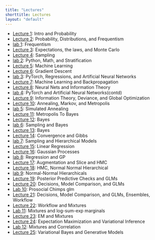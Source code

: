 ```yaml
---
title: "Lectures"
shorttitle: Lectures
layout: "default"
---
```


- [Lecture 1](lecture1.html): Intro and Probability
- [Lecture 2](lecture2.html): Probability, Distributions, and Frequentism
- [lab 1](lab1.html): Frequentism
- [Lecture 3](lecture3.html): Expectations, the laws, and Monte Carlo
- [Lecture 4](lecture4.html): Sampling
- [lab 2](lab2.html): Python, Math, and Stratification
- [Lecture 5](lecture5.html): Machine Learning
- [Lecture 6](lecture6.html): Gradient Descent
- [lab 3](lab3.html): PyTorch, Regressions, and Artificial Neural Networks
- [Lecture 7](lecture7.html): Machine Learning and Backpropagation
- [Lecture 8](lecture8.html): Neural Nets and Information Theory
- [lab 4](lab4.html): PyTorch and Artificial Neural Networks(contd)
- [Lecture 9](lecture9.html): Information Theory, Deviance, and Global Optimization
- [Lecture 10](lecture10.html): Annealing, Markov, and Metropolis
- [lab 5](lab5.html): Simulated Annealing
- [Lecture 11](lecture11.html): Metropolis To Bayes
- [Lecture 12](lecture12.html): Bayes
- [lab 6](lab6.html): Sampling and Bayes
- [Lecture 13](lecture13.html): Bayes
- [Lecture 14](lecture14.html): Convergence and Gibbs
- [lab 7](lab7.html): Sampling and Hierarchical Models
- [Lecture 15](lecture15.html): Linear Regression
- [Lecture 16](lecture16.html): Gaussian Processes
- [lab 8](lab8.html): Regression and GP
- [Lecture 17](lecture17.html): Augmentation and Slice and HMC
- [Lecture 18](lecture18.html): HMC, Normal Normal Hierarchical
- [lab 9](lab9.html): Normal-Normal Hierarchicals
- [Lecture 19](lecture19.html): Posterior Predictive Checks and GLMs
- [Lecture 20](lecture20.html): Decisions, Model Comparison, and GLMs
- [Lab 10](lab10.html): Prosocial Chimps glm
- [Lecture 21](lecture21.html): Decisions, Model Comparison, and GLMs, Ensembles, Workflow
- [Lecture 22](lecture22.html): Workflow and Mixtures
- [Lab 11](lab11.html): Mixtures and log-sum-exp marginals
- [Lecture 23](lecture23.html): EM and Mixtures
- [Lecture 24](lecture24.html): Expectation Maximization and Variational Inference
- [Lab 12](lab12.html): Mixtures and Correlation
- [Lecture 25](lecture25.html): Variational Bayes and Generative Models

